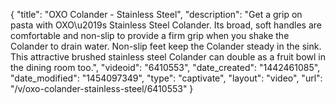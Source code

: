 {
    "title": "OXO Colander - Stainless Steel",
    "description": "Get a grip on pasta with OXO\u2019s Stainless Steel Colander. Its broad, soft handles are comfortable and non-slip to provide a firm grip when you shake the Colander to drain water. Non-slip feet keep the Colander steady in the sink. This attractive brushed stainless steel Colander can double as a fruit bowl in the dining room too.",
    "videoid": "6410553",
    "date_created": "1442461085",
    "date_modified": "1454097349",
    "type": "captivate",
    "layout": "video",
    "url": "\/v\/oxo-colander-stainless-steel\/6410553"
}